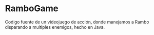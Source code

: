 # RamboGame
Codigo fuente de un videojuego de acción, donde manejamos a Rambo disparando a multiples enemigos, hecho en Java.

